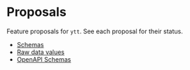 # Proposals

Feature proposals for `ytt`. See each proposal for their status.

- [Schemas](001-schemas/)
- [Raw data values](002-raw-data-values/)
- [OpenAPI Schemas](003-openapi-schemas/)
